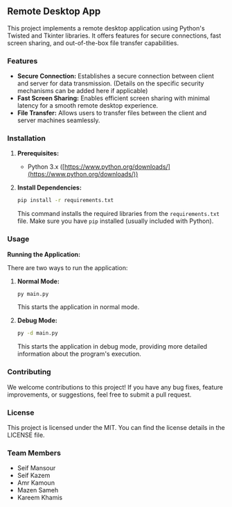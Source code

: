 ## Remote Desktop App

This project implements a remote desktop application using Python's Twisted and Tkinter libraries. It offers features for secure connections, fast screen sharing, and out-of-the-box file transfer capabilities.

### Features

* **Secure Connection:** Establishes a secure connection between client and server for data transmission. (Details on the specific security mechanisms can be added here if applicable)
* **Fast Screen Sharing:** Enables efficient screen sharing with minimal latency for a smooth remote desktop experience.
* **File Transfer:** Allows users to transfer files between the client and server machines seamlessly.

### Installation

1. **Prerequisites:**
   - Python 3.x ([https://www.python.org/downloads/](https://www.python.org/downloads/))

2. **Install Dependencies:**
   ```bash
   pip install -r requirements.txt
   ```
   This command installs the required libraries from the `requirements.txt` file. Make sure you have `pip` installed (usually included with Python).

### Usage

**Running the Application:**

There are two ways to run the application:

1. **Normal Mode:**
   ```bash
   py main.py
   ```
   This starts the application in normal mode.

2. **Debug Mode:**
   ```bash
   py -d main.py
   ```
   This starts the application in debug mode, providing more detailed information about the program's execution.

### Contributing

We welcome contributions to this project! If you have any bug fixes, feature improvements, or suggestions, feel free to submit a pull request.

### License

This project is licensed under the MIT. You can find the license details in the LICENSE file.

### Team Members

- Seif Mansour
- Seif Kazem
- Amr Kamoun
- Mazen Sameh
- Kareem Khamis
